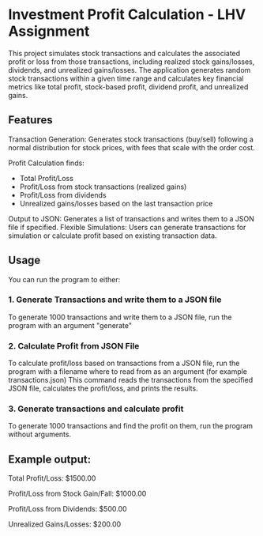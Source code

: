 # Investment Profit Calculation - LHV Assignment
This project simulates stock transactions and calculates the associated profit or loss from those transactions, including realized stock gains/losses, dividends, and unrealized gains/losses. The application generates random stock transactions within a given time range and calculates key financial metrics like total profit, stock-based profit, dividend profit, and unrealized gains.

## Features
Transaction Generation: Generates stock transactions (buy/sell) following a normal distribution for stock prices, with fees that scale with the order cost.

Profit Calculation finds:
* Total Profit/Loss
* Profit/Loss from stock transactions (realized gains)
* Profit/Loss from dividends
* Unrealized gains/losses based on the last transaction price

Output to JSON: Generates a list of transactions and writes them to a JSON file if specified.
Flexible Simulations: Users can generate transactions for simulation or calculate profit based on existing transaction data.

## Usage
You can run the program to either:
### 1. Generate Transactions and write them to a JSON file
To generate 1000 transactions and write them to a JSON file, run the program with an argument "generate"

### 2. Calculate Profit from JSON File
To calculate profit/loss based on transactions from a JSON file, run the program with a filename where to read from as an argument (for example transactions.json)
This command reads the transactions from the specified JSON file, calculates the profit/loss, and prints the results.

### 3. Generate transactions and calculate profit
To generate 1000 transactions and find the profit on them, run the program without arguments. 


## Example output:

Total Profit/Loss: $1500.00

Profit/Loss from Stock Gain/Fall: $1000.00

Profit/Loss from Dividends: $500.00

Unrealized Gains/Losses: $200.00
